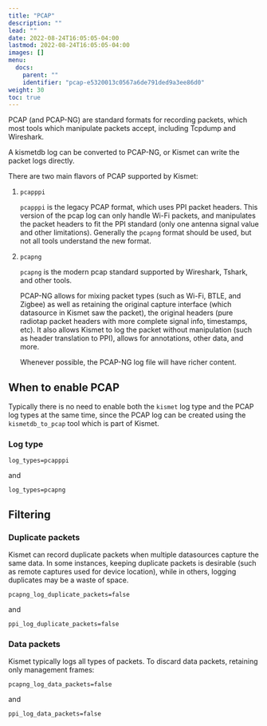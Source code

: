 ```yaml
---
title: "PCAP"
description: ""
lead: ""
date: 2022-08-24T16:05:05-04:00
lastmod: 2022-08-24T16:05:05-04:00
images: []
menu:
  docs:
    parent: ""
    identifier: "pcap-e5320013c0567a6de791ded9a3ee86d0"
weight: 30
toc: true
---
```


PCAP (and PCAP-NG) are standard formats for recording packets, which most tools which manipulate packets accept, including Tcpdump and Wireshark.  

A kismetdb log can be converted to PCAP-NG, or Kismet can write the packet logs directly.

There are two main flavors of PCAP supported by Kismet:

1. `pcapppi`

    `pcapppi` is the legacy PCAP format, which uses PPI packet headers.  This version of the pcap log can only handle Wi-Fi packets, and manipulates the packet headers to fit the PPI standard (only one antenna signal value and other limitations).  Generally the `pcapng` format should be used, but not all tools understand the new format.

2. `pcapng`

    `pcapng` is the modern pcap standard supported by Wireshark, Tshark, and other tools.

    PCAP-NG allows for mixing packet types (such as Wi-Fi, BTLE, and Zigbee) as well as retaining the original capture interface (which datasource in Kismet saw the packet), the original headers (pure radiotap packet headers with more complete signal info, timestamps, etc).  It also allows Kismet to log the packet without manipulation (such as header translation to PPI), allows for annotations, other data, and more.

    Whenever possible, the PCAP-NG log file will have richer content.

## When to enable PCAP 

Typically there is no need to enable both the `kismet` log type and the PCAP log types at the same time, since the PCAP log can be created using the `kismetdb_to_pcap` tool which is part of Kismet.

### Log type

```
log_types=pcapppi
```

and

```
log_types=pcapng
```


## Filtering

### Duplicate packets

Kismet can record duplicate packets when multiple datasources capture the same data.  In some instances, keeping duplicate packets is desirable (such as remote captures used for device location), while in others, logging duplicates may be a waste of space.

```
pcapng_log_duplicate_packets=false
```

and

```
ppi_log_duplicate_packets=false
```

### Data packets

Kismet typically logs all types of packets.  To discard data packets, retaining only management frames:

```
pcapng_log_data_packets=false
```

and

```
ppi_log_data_packets=false
```

